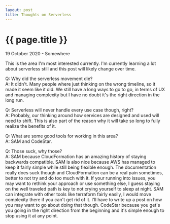 ```yaml
---
layout: post
title: Thoughts on Serverless
---
```


{{ page.title }}
================

<p class="meta">19 October 2020 - Somewhere</p>

This is the area I'm most interested currently. I'm currently learning a lot about serverless still and this post will likely change over time.

Q: Why did the serverless movement die?
</br>
A: It didn't. Many people where just thinking on the wrong timeline, so it made it seem like it did. We still have a long ways to go to go, in terms of UX and managing complexity but I have no doubt it's the right direction in the long run.


Q: Serverless will never handle every use case though, right?
</br>
A: Probably, our thinking around how services are designed and used will need to shift. This is also part of the reason why it will take so long to fully realize the benefits of it.


Q: What are some good tools for working in this area?
</br>
A: SAM and CodeStar.


Q: Those suck, why those?
</br>
A: SAM because CloudFormation has an amazing history of staying backwards compatible. SAM is also nice because AWS has managed to keep it fairly simple while still being flexible enough. The documentation really does suck though and CloudFormation can be a real pain sometimes, better to not try and do too much with it. If your running into issues, you may want to rethink your approach or use something else, I guess staying on the well traveled path is key to not crying yourself to sleep at night. SAM can integrate with other tools like terraform fairly easily, I would move complexity there if you can't get rid of it. I'll have to write up a post on how you may want to go about doing that though. CodeStar because you get's you going in the right direction from the beginning and it's simple enough to stop using it at any point.

